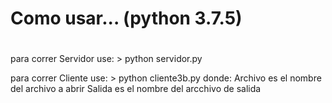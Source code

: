 #
# Como usar... (python 3.7.5)
#
para correr Servidor use:
	> python servidor.py

para correr Cliente use:
	> python cliente3b.py <archivo> <archivo>
donde:
	Archivo es el nombre del archivo a abrir
	Salida es el nombre del arcchivo de salida

